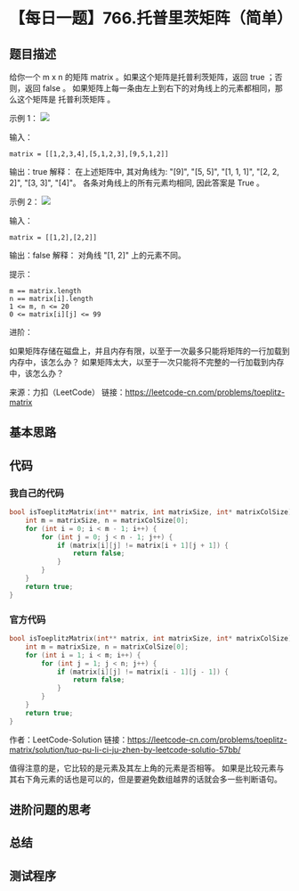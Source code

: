 # 【每日一题】766.托普里茨矩阵（简单）

## 题目描述

给你一个 m x n 的矩阵 matrix 。如果这个矩阵是托普利茨矩阵，返回 true ；否则，返回 false 。
如果矩阵上每一条由左上到右下的对角线上的元素都相同，那么这个矩阵是 托普利茨矩阵 。

示例 1：
![](https://assets.leetcode.com/uploads/2020/11/04/ex1.jpg)

输入：
```
matrix = [[1,2,3,4],[5,1,2,3],[9,5,1,2]]
```
输出：true
解释：
在上述矩阵中, 其对角线为: 
"[9]", "[5, 5]", "[1, 1, 1]", "[2, 2, 2]", "[3, 3]", "[4]"。 
各条对角线上的所有元素均相同, 因此答案是 True 。

示例 2：
![](https://assets.leetcode.com/uploads/2020/11/04/ex2.jpg)

输入：
```
matrix = [[1,2],[2,2]]
```
输出：false
解释：
对角线 "[1, 2]" 上的元素不同。
 

提示：
```
m == matrix.length
n == matrix[i].length
1 <= m, n <= 20
0 <= matrix[i][j] <= 99
```

进阶：

如果矩阵存储在磁盘上，并且内存有限，以至于一次最多只能将矩阵的一行加载到内存中，该怎么办？
如果矩阵太大，以至于一次只能将不完整的一行加载到内存中，该怎么办？

来源：力扣（LeetCode）
链接：https://leetcode-cn.com/problems/toeplitz-matrix

## 基本思路

## 代码

### 我自己的代码

```c++
bool isToeplitzMatrix(int** matrix, int matrixSize, int* matrixColSize) {
    int m = matrixSize, n = matrixColSize[0];
    for (int i = 0; i < m - 1; i++) {
        for (int j = 0; j < n - 1; j++) {
            if (matrix[i][j] != matrix[i + 1][j + 1]) {
                return false;
            }
        }
    }
    return true;
}
```

### 官方代码

```c++
bool isToeplitzMatrix(int** matrix, int matrixSize, int* matrixColSize) {
    int m = matrixSize, n = matrixColSize[0];
    for (int i = 1; i < m; i++) {
        for (int j = 1; j < n; j++) {
            if (matrix[i][j] != matrix[i - 1][j - 1]) {
                return false;
            }
        }
    }
    return true;
}
```

作者：LeetCode-Solution
链接：https://leetcode-cn.com/problems/toeplitz-matrix/solution/tuo-pu-li-ci-ju-zhen-by-leetcode-solutio-57bb/

值得注意的是，它比较的是元素及其左上角的元素是否相等。
如果是比较元素与其右下角元素的话也是可以的，但是要避免数组越界的话就会多一些判断语句。

## 进阶问题的思考



## 总结

## 测试程序
